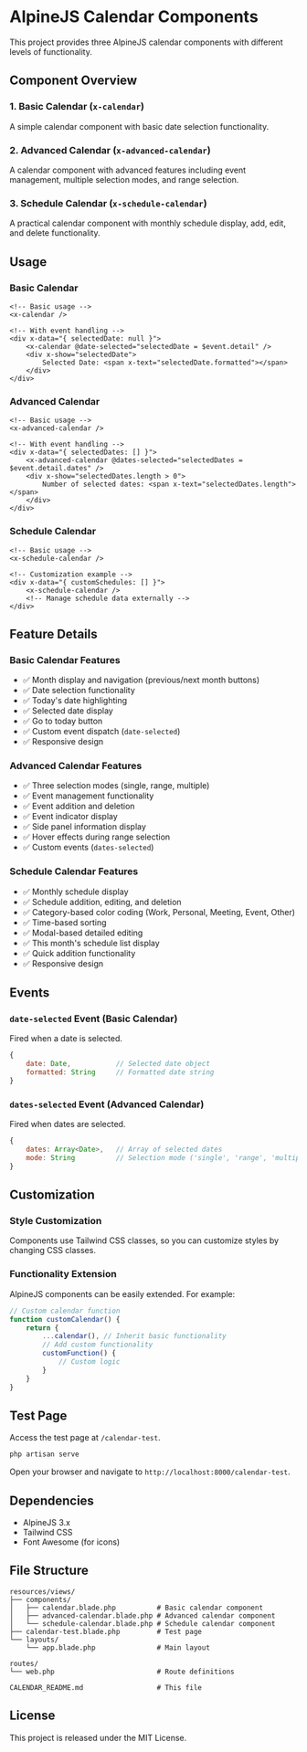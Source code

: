 # AlpineJS Calendar Components

This project provides three AlpineJS calendar components with different levels of functionality.

## Component Overview

### 1. Basic Calendar (`x-calendar`)
A simple calendar component with basic date selection functionality.

### 2. Advanced Calendar (`x-advanced-calendar`)
A calendar component with advanced features including event management, multiple selection modes, and range selection.

### 3. Schedule Calendar (`x-schedule-calendar`)
A practical calendar component with monthly schedule display, add, edit, and delete functionality.

## Usage

### Basic Calendar

```blade
<!-- Basic usage -->
<x-calendar />

<!-- With event handling -->
<div x-data="{ selectedDate: null }">
    <x-calendar @date-selected="selectedDate = $event.detail" />
    <div x-show="selectedDate">
        Selected Date: <span x-text="selectedDate.formatted"></span>
    </div>
</div>
```

### Advanced Calendar

```blade
<!-- Basic usage -->
<x-advanced-calendar />

<!-- With event handling -->
<div x-data="{ selectedDates: [] }">
    <x-advanced-calendar @dates-selected="selectedDates = $event.detail.dates" />
    <div x-show="selectedDates.length > 0">
        Number of selected dates: <span x-text="selectedDates.length"></span>
    </div>
</div>
```

### Schedule Calendar

```blade
<!-- Basic usage -->
<x-schedule-calendar />

<!-- Customization example -->
<div x-data="{ customSchedules: [] }">
    <x-schedule-calendar />
    <!-- Manage schedule data externally -->
</div>
```

## Feature Details

### Basic Calendar Features

- ✅ Month display and navigation (previous/next month buttons)
- ✅ Date selection functionality
- ✅ Today's date highlighting
- ✅ Selected date display
- ✅ Go to today button
- ✅ Custom event dispatch (`date-selected`)
- ✅ Responsive design

### Advanced Calendar Features

- ✅ Three selection modes (single, range, multiple)
- ✅ Event management functionality
- ✅ Event addition and deletion
- ✅ Event indicator display
- ✅ Side panel information display
- ✅ Hover effects during range selection
- ✅ Custom events (`dates-selected`)

### Schedule Calendar Features

- ✅ Monthly schedule display
- ✅ Schedule addition, editing, and deletion
- ✅ Category-based color coding (Work, Personal, Meeting, Event, Other)
- ✅ Time-based sorting
- ✅ Modal-based detailed editing
- ✅ This month's schedule list display
- ✅ Quick addition functionality
- ✅ Responsive design

## Events

### `date-selected` Event (Basic Calendar)

Fired when a date is selected.

```javascript
{
    date: Date,           // Selected date object
    formatted: String     // Formatted date string
}
```

### `dates-selected` Event (Advanced Calendar)

Fired when dates are selected.

```javascript
{
    dates: Array<Date>,   // Array of selected dates
    mode: String          // Selection mode ('single', 'range', 'multiple')
}
```

## Customization

### Style Customization

Components use Tailwind CSS classes, so you can customize styles by changing CSS classes.

### Functionality Extension

AlpineJS components can be easily extended. For example:

```javascript
// Custom calendar function
function customCalendar() {
    return {
        ...calendar(), // Inherit basic functionality
        // Add custom functionality
        customFunction() {
            // Custom logic
        }
    }
}
```

## Test Page

Access the test page at `/calendar-test`.

```bash
php artisan serve
```

Open your browser and navigate to `http://localhost:8000/calendar-test`.

## Dependencies

- AlpineJS 3.x
- Tailwind CSS
- Font Awesome (for icons)

## File Structure

```
resources/views/
├── components/
│   ├── calendar.blade.php          # Basic calendar component
│   ├── advanced-calendar.blade.php # Advanced calendar component
│   └── schedule-calendar.blade.php # Schedule calendar component
├── calendar-test.blade.php         # Test page
└── layouts/
    └── app.blade.php               # Main layout

routes/
└── web.php                         # Route definitions

CALENDAR_README.md                  # This file
```

## License

This project is released under the MIT License.

